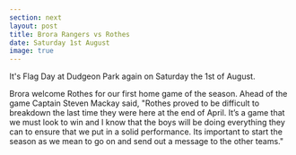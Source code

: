 ```yaml
---
section: next
layout: post
title: Brora Rangers vs Rothes
date: Saturday 1st August
image: true
---
```

It's Flag Day at Dudgeon Park again on Saturday the 1st of August.

Brora welcome Rothes for our first home game of the season. Ahead of the game Captain Steven Mackay said, "Rothes proved to be difficult to breakdown the last time they were here at the end of April.  It’s a game that we must look to win and I know that the boys will be doing everything they can to ensure that we put in a solid performance.  Its important to start the season as we mean to go on and send out a message to the other teams."

